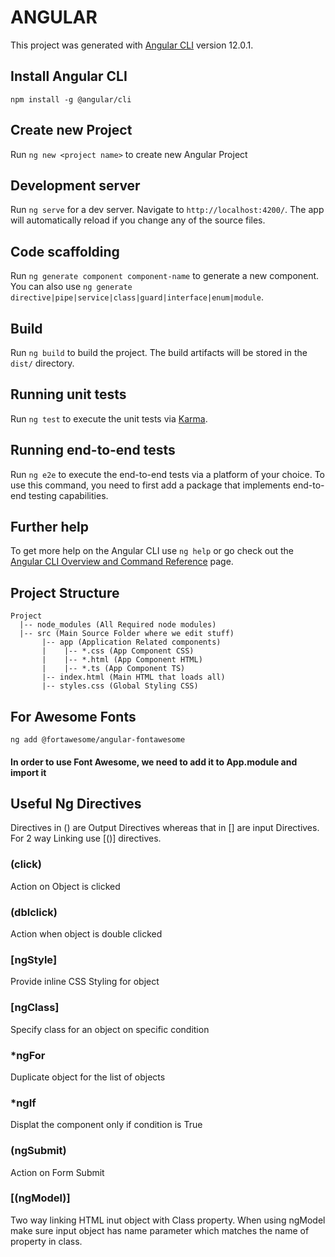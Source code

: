# ANGULAR

This project was generated with [Angular CLI](https://github.com/angular/angular-cli) version 12.0.1.
  
## Install Angular CLI
```
npm install -g @angular/cli
```
  
## Create new Project
  
Run `ng new <project name>` to create new Angular Project
  
## Development server

Run `ng serve` for a dev server. Navigate to `http://localhost:4200/`. The app will automatically reload if you change any of the source files.

## Code scaffolding

Run `ng generate component component-name` to generate a new component. You can also use `ng generate directive|pipe|service|class|guard|interface|enum|module`.

## Build

Run `ng build` to build the project. The build artifacts will be stored in the `dist/` directory.

## Running unit tests

Run `ng test` to execute the unit tests via [Karma](https://karma-runner.github.io).

## Running end-to-end tests

Run `ng e2e` to execute the end-to-end tests via a platform of your choice. To use this command, you need to first add a package that implements end-to-end testing capabilities.

## Further help

To get more help on the Angular CLI use `ng help` or go check out the [Angular CLI Overview and Command Reference](https://angular.io/cli) page.

## Project Structure
```
Project
  |-- node_modules (All Required node modules)
  |-- src (Main Source Folder where we edit stuff)
       |-- app (Application Related components)
       |    |-- *.css (App Component CSS)
       |    |-- *.html (App Component HTML)
       |    |-- *.ts (App Component TS)
       |-- index.html (Main HTML that loads all) 
       |-- styles.css (Global Styling CSS)
```
  
## For Awesome Fonts
```
ng add @fortawesome/angular-fontawesome
```
  
#### In order to use Font Awesome, we need to add it to App.module and import it
  
## Useful Ng Directives
Directives in () are Output Directives whereas that in [] are input Directives. For 2 way Linking use [()] directives.  
  
### (click) 
Action on Object is clicked
  
### (dblclick)
Action when object is double clicked
  
### [ngStyle]
Provide inline CSS Styling for object
  
### [ngClass]
Specify class for an object on specific condition
  
### *ngFor
Duplicate object for the list of objects
  
### *ngIf
Displat the component only if condition is True
  
### (ngSubmit)
Action on Form Submit
  
### [(ngModel)]
Two way linking HTML inut object with Class property. When using ngModel make sure input object has name parameter which matches the name of property in class.
